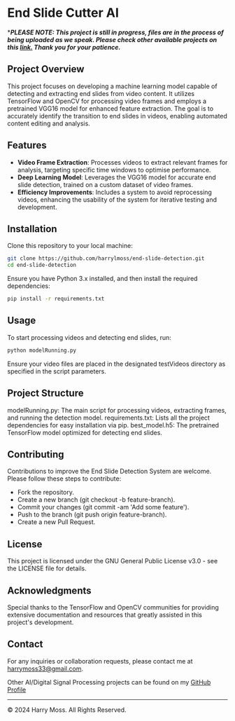 # End Slide Cutter AI

****PLEASE NOTE: This project is still in progress, files are in the process of being uploaded as we speak. Please check other available projects on this [link.](https://github.com/HarryLMoss) Thank you for your patience.***

## Project Overview
This project focuses on developing a machine learning model capable of detecting and extracting end slides from video content. It utilizes TensorFlow and OpenCV for processing video frames and employs a pretrained VGG16 model for enhanced feature extraction. The goal is to accurately identify the transition to end slides in videos, enabling automated content editing and analysis.

## Features
- **Video Frame Extraction**: Processes videos to extract relevant frames for analysis, targeting specific time windows to optimise performance.
- **Deep Learning Model**: Leverages the VGG16 model for accurate end slide detection, trained on a custom dataset of video frames.
- **Efficiency Improvements**: Includes a system to avoid reprocessing videos, enhancing the usability of the system for iterative testing and development.

## Installation
Clone this repository to your local machine:
```bash
git clone https://github.com/harrylmoss/end-slide-detection.git
cd end-slide-detection
```
Ensure you have Python 3.x installed, and then install the required dependencies:

```bash
pip install -r requirements.txt
```
## Usage
To start processing videos and detecting end slides, run:

```bash
python modelRunning.py
```
Ensure your video files are placed in the designated testVideos directory as specified in the script parameters.

## Project Structure
modelRunning.py: The main script for processing videos, extracting frames, and running the detection model.
requirements.txt: Lists all the project dependencies for easy installation via pip.
best_model.h5: The pretrained TensorFlow model optimized for detecting end slides.

## Contributing
Contributions to improve the End Slide Detection System are welcome. Please follow these steps to contribute:

- Fork the repository.
- Create a new branch (git checkout -b feature-branch).
- Commit your changes (git commit -am 'Add some feature').
- Push to the branch (git push origin feature-branch).
- Create a new Pull Request.

## License
This project is licensed under the GNU General Public License v3.0 - see the LICENSE file for details.

## Acknowledgments
Special thanks to the TensorFlow and OpenCV communities for providing extensive documentation and resources that greatly assisted in this project's development.

## Contact
For any inquiries or collaboration requests, please contact me at harrymoss33@gmail.com.

Other AI/Digital Signal Processing projects can be found on my [GitHub Profile](https://github.com/HarryLMoss)

---

© 2024 Harry Moss. All Rights Reserved.
